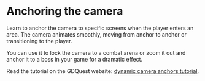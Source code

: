 # Anchoring the camera

Learn to anchor the camera to specific screens when the player enters an area. The camera animates smoothly, moving from anchor to anchor or transitioning to the player.

You can use it to lock the camera to a combat arena or zoom it out and anchor it to a boss in your game for a dramatic effect.

Read the tutorial on the GDQuest website: [dynamic camera anchors tutorial](https://www.gdquest.com/tutorial/godot/2d/anchor-camera/).